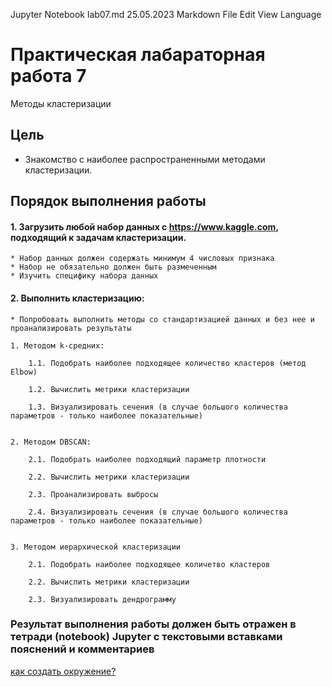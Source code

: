 Jupyter Notebook
lab07.md
25.05.2023
Markdown
File
Edit
View
Language

# Практическая лабараторная работа 7

Методы кластеризации

## Цель

* Знакомство с наиболее распространенными методами кластеризации.


## Порядок выполнения работы


#### 1. Загрузить любой набор данных с https://www.kaggle.com, подходящий к задачам кластеризации.

    * Набор данных должен содержать минимум 4 числовых признака
    * Набор не обязательно должен быть размеченным
    * Изучить специфику набора данных


#### 2. Выполнить кластеризацию:

	* Попробовать выполнить методы со стандартизацией данных и без нее и проанализировать результаты 

    1. Методом k-средних:

        1.1. Подобрать наиболее подходящее количество кластеров (метод Elbow)

        1.2. Вычислить метрики кластеризации

        1.3. Визуализировать сечения (в случае большого количества параметров - только наиболее показательные)
        
		
	2. Методом DBSCAN:
		        
        2.1. Подобрать наиболее подходящий параметр плотности

        2.2. Вычислить метрики кластеризации
        
        2.3. Проанализировать выбросы

        2.4. Визуализировать сечения (в случае большого количества параметров - только наиболее показательные)
		

	3. Методом иерархической кластеризации
	
		2.1. Подобрать наиболее подходящее количетво кластеров

        2.2. Вычислить метрики кластеризации

        2.3. Визуализировать дендрограмму
	
### **Результат выполнения работы должен быть отражен в тетради (notebook) Jupyter с текстовыми вставками пояснений и комментариев**


[как создать окружение?](https://github.com/Letch49/ML_VVSU_2023/blob/main/make_env.md)


